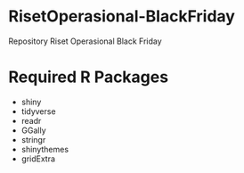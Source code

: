 # RisetOperasional-BlackFriday
Repository Riset Operasional Black Friday

# Required R Packages
- shiny
- tidyverse
- readr
- GGally
- stringr
- shinythemes
- gridExtra
